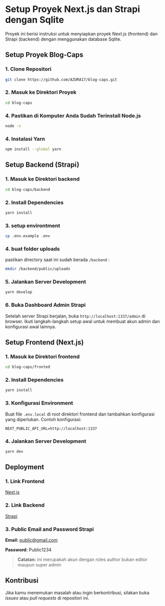 # Setup Proyek Next.js dan Strapi dengan Sqlite

Proyek ini berisi instruksi untuk menyiapkan proyek Next.js (frontend) dan Strapi (backend) dengan menggunakan database Sqlite.

## Setup Proyek Blog-Caps

### 1. Clone Repositori

```bash
git clone https://github.com/AZURA17/blog-caps.git
```

### 2. Masuk ke Direktori Proyek

```bash
cd blog-caps
```

### 4. Pastikan di Komputer Anda Sudah Terinstall Node.js

```bash
node -v
```

### 4. Instalasi Yarn

```bash
npm install --global yarn
```


## Setup Backend (Strapi)

### 1. Masuk ke Direktori backend

```bash
cd blog-caps/backend
```

### 2. Install Dependencies

```bash
yarn install
```

### 3. setup environtment

```bash
cp .env.example .env
```

### 4. buat folder uploads

pastikan directory saat ini sudah berada `/backend` :

```bash
mkdir /backend/public/uploads
```

### 5. Jalankan Server Development

```bash
yarn develop
```

### 6. Buka Dashboard Admin Strapi

Setelah server Strapi berjalan, buka `http://localhost:1337/admin` di browser. Ikuti langkah-langkah setup awal untuk membuat akun admin dan konfigurasi awal lainnya.


## Setup Frontend (Next.js)

### 1. Masuk ke Direktori frontend

```bash
cd blog-caps/fronted
```

### 2. Install Dependencies

```bash
yarn install
```

### 3. Konfigurasi Environment

Buat file `.env.local` di root direktori frontend dan tambahkan konfigurasi yang diperlukan. Contoh konfigurasi:

```plaintext
NEXT_PUBLIC_API_URL=http://localhost:1337
```

### 4. Jalankan Server Development

```bash
yarn dev
```

## Deployment

### 1. Link Frontend

[Next.js](https://jejakwisata.site)

### 2. Link Backend

[Strapi](https://develop.jejakwisata.site)

### 3. Public Email and Password Strapi

**Email:** public@gmail.com

**Password:** Public1234

> **Catatan:** ini merupakah akun dengan roles author bukan editor maupun super admin

## Kontribusi

Jika kamu menemukan masalah atau ingin berkontribusi, silakan buka *issues* atau *pull requests* di repositori ini.
